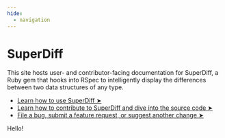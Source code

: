 ```yaml
---
hide:
  - navigation
---
```


# SuperDiff

This site hosts user- and contributor-facing documentation for SuperDiff,
a Ruby gem that hooks into RSpec
to intelligently display the differences between two data structures of any type.

- [Learn how to use SuperDiff ➤](./users/index.md)
- [Learn how to contribute to SuperDiff and dive into the source code ➤](./contributors/index.md)
- [File a bug, submit a feature request, or suggest another change ➤](https://github.com/mcmire/super_diff/issues)

Hello!
